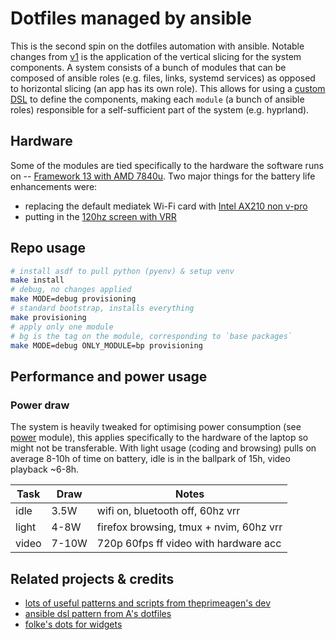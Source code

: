 # Dotfiles managed by ansible

This is the second spin on the dotfiles automation with ansible.
Notable changes from [v1](https://github.com/fiffeek/.dotfiles) is the
application of the vertical slicing for the system components.
A system consists of a bunch of modules that can be composed of ansible roles
(e.g. files, links, systemd services) as opposed to horizontal slicing (an app has its own role).
This allows for using a [custom DSL](https://github.com/fiffeek/.dotfiles.v2/blob/main/ansible/playbooks/group_vars/framework/all.yaml)
to define the components, making each `module` (a bunch of ansible roles)
responsible for a self-sufficient part of the system (e.g. hyprland).


## Hardware
Some of the modules are tied specifically to the hardware the software runs on --
[Framework 13 with AMD 7840u](https://www.notebookcheck.net/Framework-Laptop-13-5-Ryzen-7-7840U-review-So-much-better-than-the-Intel-version.756613.0.html).
Two major things for the battery life enhancements were:
* replacing the default mediatek Wi-Fi card with [Intel AX210 non v-pro](https://frame.work/pl/en/products/intel-wi-fi-6e-ax210?v=FRANBWNT04)
* putting in the [120hz screen with VRR](https://universal-blue.discourse.group/t/vrr-on-framework-with-2-8k-screens/4677)

## Repo usage

```bash
# install asdf to pull python (pyenv) & setup venv
make install
# debug, no changes applied
make MODE=debug provisioning
# standard bootstrap, installs everything
make provisioning
# apply only one module
# bg is the tag on the module, corresponding to `base packages`
make MODE=debug ONLY_MODULE=bp provisioning
```

## Performance and power usage

### Power draw
The system is heavily tweaked for optimising power consumption (see [power](https://github.com/fiffeek/.dotfiles.v2/blob/main/ansible/playbooks/group_vars/framework/all.yaml#L398) module), this applies specifically to the hardware of the laptop so might not be transferable.
With light usage (coding and browsing) pulls on average 8-10h of time on battery, idle is in the ballpark of 15h,
video playback ~6-8h.

| Task  | Draw  | Notes                            |
| ----- | ----- | -------------------------------- |
| idle  | 3.5W  | wifi on, bluetooth off, 60hz vrr |
| light | 4-8W  | firefox browsing, tmux + nvim, 60hz vrr |
| video | 7-10W | 720p 60fps ff video with hardware acc |

## Related projects & credits

* [lots of useful patterns and scripts from theprimeagen's dev](https://github.com/ThePrimeagen/dev)
* [ansible dsl pattern from A's dotfiles](github.com/A/.dotfiles/tree/master)
* [folke's dots for widgets](https://github.com/folke/dot/tree/master/config)
